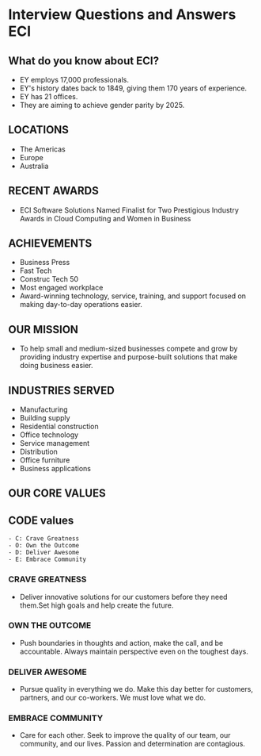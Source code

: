 # Interview Questions and Answers ECI

## What do you know about ECI?
- EY employs 17,000 professionals.
- EY's history dates back to 1849, giving them 170 years of experience.
- EY has 21 offices.
- They are aiming to achieve gender parity by 2025.

## LOCATIONS 
- The Americas
- Europe 
- Australia 

## RECENT AWARDS 
- ECI Software Solutions Named Finalist for Two Prestigious Industry Awards in Cloud 
Computing and Women in Business

## ACHIEVEMENTS

- Business Press 
- Fast Tech 
- Construc Tech 50
- Most engaged workplace 
- Award-winning technology, service, training, and support focused on making day-to-day operations easier.

## OUR MISSION

- To help small and medium-sized businesses compete and grow by providing industry expertise and 
purpose-built solutions that make doing business easier.

## INDUSTRIES SERVED 
- Manufacturing 
- Building supply 
- Residential construction 
- Office technology 
- Service management 
- Distribution
- Office furniture 
- Business applications


## OUR CORE VALUES 

## CODE values 
    - C: Crave Greatness 
    - O: Own the Outcome
    - D: Deliver Awesome
    - E: Embrace Community

### CRAVE GREATNESS
- Deliver innovative solutions for our customers before they need them.Set high goals and help create the future.

### OWN THE OUTCOME
- Push boundaries in thoughts and action, make the call, and be accountable. Always maintain perspective even on the toughest days.

### DELIVER AWESOME
- Pursue quality in everything we do. Make this day better for customers, partners, and our co-workers. We must love what we do.

### EMBRACE COMMUNITY
- Care for each other. Seek to improve the quality of our team, our community, and our lives. Passion and determination are contagious.
